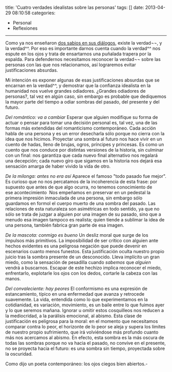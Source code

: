 title: 'Cuatro verdades idealistas sobre las personas'
tags: []
date: 2013-04-29 08:10:58
categories:
  - Personal
  - Reflexiones
---

Como ya nos enseñaron [dos sabios en sus diálogos](http://www.youtube.com/watch?v=sfvOgwBFZ6Y), existe la verdad¬¬, y la verdad^^. Por eso es importante darnos cuenta cuando la verdad^^ nos espute en los ojos y trata de ensartarnos una puñalada trapera por la espalda. Para defendernos necesitamos reconocer la verdad¬¬ sobre las personas con las que nos relacionamos, así lograremos evitar justificaciones absurdas.

Mi intención es exponer algunas de esas justificaciones absurdas que se encarnan en la verdad^^, y demostrar que la confianza idealista en la humanidad nos vuelve grandes odiadores. ¿Grandes odiadores de personas?, tal vez en algún caso, sin embargo es probable que dediquemos la mayor parte del tiempo a odiar sombras del pasado, del presente y del futuro.

<!-- more -->

_Del romántico: va a cambiar_
Esperar que alguien modifique su forma de actuar o pensar para tomar una decisión personal es, tal vez, una de las formas más extendidas del romanticismo contemporáneo. Cada acción habla de una persona y es un error desecharla sólo porque no cierra con la idea que nos hicimos. Proyectar una sombra al futuro nos hace vivir en un cuento de hadas, lleno de brujas, ogros, príncipes y princesas. Es como un cuento que nos conduce por distintas versiones de la historia, sin culminar con un final: nos garantiza que cada nuevo final alternativo nos regalará una decepción; cada nuevo giro que sigamos en la historia nos dejará esa sensación amarga de haber vivido la vida de otro.

_De la milonga: antes no era así_
Aparece el famoso "todo pasado fue mejor". Es curioso que no nos percatamos de la incoherencia de esta frase: por supuesto que antes de que algo ocurra, no tenemos conocimiento de ese&nbsp;acontecimiento&nbsp; Nos empeñamos en preservar en un pedestal la primera impresión inmaculada de una persona, sin embargo sólo guardamos en formol el cuerpo muerto de una sombra del pasado. Las relaciones de esta naturaleza son asimétricas en todo sentido, ya que no sólo se trata de juzgar a alguien por una imagen de su pasado, sino que a menudo esa imagen tampoco es realista; quien tiende a sublimar la idea de una persona, también fabrica gran parte de esa imagen.

_De la mascota: conmigo es bueno_
Un desliz moral que surge de los impulsos más primitivos. La imposibilidad de ser crítico con alguien ante hechos evidentes es una peligrosa negación que puede devenir en escenarios cuanto menos funestos. Esta justificación oculta nuestro propio juicio tras la sombra presente de un desconocido. Lleva implícito un gran miedo, como la sensación de pesadilla cuando _sabemos_ que _alguien_ vendrá a buscarnos. Escapar de este hechizo implica reconocer el miedo, enfrentarlo, explotarle los ojos con los dedos, cortarle la cabeza con las manos.

_Del convaleciente: hay peores_
El conformismo es una expresión de estancamiento, típico en una enfermedad que avanza y retrocede suavemente. La vida, entendida como lo que experimentamos en la cotidianidad, es variación, movimiento, es un baile entre lo que fuimos ayer y lo que seremos mañana. Ignorar u omitir estos&nbsp;cosquilleos nos reducen a la mediocridad, a la parálisis emocional, al abismo. Esta clase de justificación es peligrosa para la moral: en el momento que necesitamos comparar contra lo peor, el horizonte de lo peor se aleja y supera los límites de nuestro propio sufrimiento, que irá&nbsp;volviéndose&nbsp;más profundo cuanto más nos acercamos al abismo. En efecto, esta sombra es la más oscura de todas las sombras porque no va hacia el pasado, no convive en el presente, no se proyecta hacia el futuro: es una sombra sin tiempo, proyectada sobre la oscuridad.

Como dijo un poeta contemporáneo: los ojos ciegos bien abiertos.-
